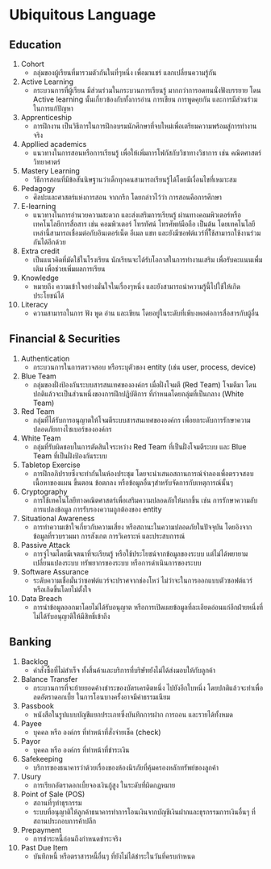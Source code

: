 # Ubiquitous Language

## Education

1. Cohort
   - กลุ่มของผู้เรียนที่มารวมตัวกันในที่ๆหนึ่ง เพื่อมาแชร์ แลกเปลี่ยนความรู้กัน
2. Active Learning
   - กระบวนการที่ผู้เรียน มีส่วนร่วมในกระบวนการเรียนรู้ มากกว่าการอดทนนั่งฟังบรรยาย โดน Active learning นั้นเกี่ยวข้องกับทั้งการอ่าน การเขียน การพูดคุยกัน และการมีส่วนร่วมในการแก้ปัญหา
3. Apprenticeship
   - การฝึกงาน เป็นวิธีการในการฝึกอบรมนักศึกษาที่จบใหม่เพื่อเตรียมความพร้อมสู่การทำงานจริง
4. Appllied academics
   - แนวทางในการสอนหรือการเรียนรู้ เพื่อให้เพิ่มการโฟกัสกับวิชาทางวิชาการ เช่น คณิตศาสตร์ วิทยาศาตร์
5. Mastery Learning
   - วิธีการสอนที่มีข้อสันนิษฐานว่าเด็กทุกคนสามารถเรียนรู้ได้โดยมีเงื่อนไขที่เหมาะสม
6. Pedagogy
   - ศิลปะและศาสตร์แห่งการสอน จากกรีก โดยกล่าวไว้ว่า การสอนคือการศึกษา
7. E-learning
   - แนวทางในการอำนวยความสะดวก และส่งเสริมการเรียนรู้ ผ่านทางคอมพิวเตอร์หรือเทคโนโลยีการสื่อสาร เช่น คอมพิวเตอร์ โทรทัศน์ โทรศัพท์มือถือ เป็นต้น โดยเทคโนโลยีเหล่านี้สามารถเชื่อมต่อกับอินเตอร์เน็ต อีเมล แชท และยังมีซอฟต์แวร์ที่ใ้ช้สามารถใช้งานร่วมกันได้อีกด้วย
8. Extra credit
   - เป็นแนวคิดที่มัดใช้ในโรงเรียน นักเรียนจะได้รับโอกาสในการทำงานเสริม เพื่อรับคะแนนเพื่มเติม เพื่อช่วยเพิ่มผลการเรียน
9. Knowledge
   - หมายถึง ความเข้าใจอย่างมั่นใจในเรื่องๆหนึ่ง และยังสามารถนำความรู้นี้ไปใช้ให้เกิดประโยชน์ได้
10. Literacy
    - ความสามารถในการ ฟัง พูด อ่าน และเขียน โดยอยู่ในระดับที่เพีบงพอต่อการสื่อสารกับผู้อื่น

## Financial & Securities

1. Authentication
   - กระบวนการในการตรวจสอบ หรือระบุตัวของ entity (เช่น user, process, device)
2. Blue Team
   - กลุ่มของฝั่งป้องกันระบบสารสนเทศขององค์กร เมื่อฝั่งโจมตี (Red Team) โจมตีมา โดนปกติแล้วจะเป็นส่วนหนึ่งของการฝึกปฎิบัติการ ที่กำหนดโดยกลุ่มที่เป็นกลาง (White Team)
3. Red Team
   - กลุ่มที่ได้รับการอนุญาตให้โจมตีระบบสารสนเทศขององค์กร เพื่อยกระดับการรักษาความปลอดภัยทางไซเบอร์ขององค์กร
4. White Team
   - กลุ่มที่รับผิดชอบในการตัดสินใจระหว่าง Red Team ที่เป็นฝั่งโจมตีระบบ และ Blue Team ที่เป็นฝั่งป้องกันระบบ
5. Tabletop Exercise
   - การฝึกอภิปรายซึ่งจะทำกันในห้องประชุม โดยจะนำเสนอสถานการณ์จำลองเพื่อตรวจสอบเนื้อหาของแผน ขึ้นตอน ข้อตกลง หรือข้อมูลอื่นๆสำหรับจัดการกับเหตุการณ์นั้นๆ
6. Cryptography
   - การใช้เทคโนโลยีทางคณิตศาสตร์เพื่อเสริมความปลอดภัยให้มากขึ้น เช่น การรักษาความลับ การแปลงข้อมูล การรับรองความถูกต้องของ entity
7. Situational Awareness
   - การทำความเข้าใจเกี่ยวกับความเสี่ยง หรือสถานะในความปลอดภัยในปัจจุบัน โดยอิงจากข้อมูลที่รวบรวมมา การสังเกต การวิเคราะห์ และประสบการณ์
8. Passive Attack
   - การจู่โจมโดยมีเจตนาที่จะเรียนรู้ หรือใช้ประโยชน์จากข้อมูลของระบบ แต่ไม่ได้พยายามเปลี่ยนแปลงระบบ ทรัพยากรของระบบ หรือการดำเนินการของระบบ
9. Software Assurance
   - ระดับความเชื่อมั่นว่าซอฟต์แวร์จะปราศจากช่องโหว่ ไม่ว่าจะในการออกแบบตัวซอฟต์แวร์ หรือเกิดขึ้นโดยไม่ตั้งใจ
10. Data Breach
    - การนำข้อมูลออกมาโดยไม่ได้รับอนุญาต หรือการเปิดเผยข้อมูลที่ละเอียดอ่อนแก่อีกฝ่ายหนึ่งที่ไม่ได้รับอนุญาติให้มีสิทธิ์เข้าถึง

## Banking

1. Backlog
   - คำสั่งซื้อที่ไม่สำเร็จ ทั้งสิ้นค้าและบริการที่บริษัทยังไม่ได้ส่งมอบให้กับลูกค้า
2. Balance Transfer
   - กระบวนการที่จะย้ายยอดค้างชำระของบัตรเครดิตหนึ่ง ไปยังอีกใบหนึ่ง โดยปกติแล้วจะทำเพื่อลดอัตราดอกเบี้ย ในการโอนบางครั้งอาจมีค่าธรรมเนียม
3. Passbook
   - หนังสือในรูปแบบบัญชีแยกประเภทซึ่งบันทึกการฝาก การถอน และรายได้ทั้งหมด
4. Payee
   - บุคคล หรือ องค์กร ที่ทำหน้าที่สั่งจ่ายเช็ค (check)
5. Payor
   - บุคคล หรือ องค์กร ที่ทำหน้าที่ชำระเงิน
6. Safekeeping
   - บริการของธนาคารว่าด้วยเรื่องของห้องนิรภัยที่คุ้มครองหลักทรัพย์ของลูกค้า
7. Usury
   - การเรียกอัตราดอกเบี้ยจองเงินกู้สูง ในระดับที่ผิดกฎหมาย
8. Point of Sale (POS)
   - สถานที่ๆทำธุรกรรม
   - ระบบที่อนุญาติให้ลูกค้าธนาคารทำการโอนเงินจากบัญชีเงินฝากและธุรกรรมการเงินอื่นๆ ที่สถานประกอบการค้าปลีก
9. Prepayment
   - การชำระหนี้ก่อนถึงกำหนดชำระจริง
10. Past Due Item
    - บันทึกหนี้ หรือตราสารหนี้อื่นๆ ที่ยังไม่ได้ชำระในวันที่ครบกำหนด
